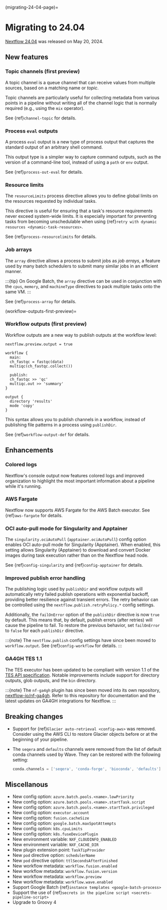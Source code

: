 (migrating-24-04-page)=

# Migrating to 24.04

[Nextflow 24.04](https://github.com/nextflow-io/nextflow/releases/tag/v24.04.0) was released on May 20, 2024.

## New features

<h3>Topic channels (first preview)</h3>

A topic channel is a queue channel that can receive values from multiple sources, based on a matching name or *topic*.

Topic channels are particularly useful for collecting metadata from various points in a pipeline without writing all of the channel logic that is normally required (e.g., using the `mix` operator).

See {ref}`channel-topic` for details.

<h3>Process <code>eval</code> outputs</h3>

A process `eval` output is a new type of process output that captures the standard output of an arbitrary shell command.

This output type is a simpler way to capture command outputs, such as the version of a command-line tool, instead of using a `path` or `env` output.

See {ref}`process-out-eval` for details.

<h3>Resource limits</h3>

The `resourceLimits` process directive allows you to define global limits on the resources requested by individual tasks.

This directive is useful for ensuring that a task's resource requirements never exceed system-wide limits. It is especially important for preventing tasks from becoming unschedulable when using {ref}`retry with dynamic resources <dynamic-task-resources>`.

See {ref}`process-resourcelimits` for details.

<h3>Job arrays</h3>

The `array` directive allows a process to submit jobs as *job arrays*, a feature used by many batch schedulers to submit many similar jobs in an efficient manner.

:::{tip}
On Google Batch, the `array` directive can be used in conjunction with the `cpus`, `memory`, and `machineType` directives to pack multiple tasks onto the same VM.
:::

See {ref}`process-array` for details.

(workflow-outputs-first-preview)=

<h3>Workflow outputs (first preview)</h3>

Workflow outputs are a new way to publish outputs at the workflow level:

```nextflow
nextflow.preview.output = true

workflow {
  main:
  ch_fastqc = fastqc(data)
  multiqc(ch_fastqc.collect())

  publish:
  ch_fastqc >> 'qc'
  multiqc.out >> 'summary'
}

output {
  directory 'results'
  mode 'copy'
}
```

This syntax allows you to publish channels in a workflow, instead of publishing file patterns in a process using `publishDir`.

See {ref}`workflow-output-def` for details.

## Enhancements

<h3>Colored logs</h3>

Nextflow's console output now features colored logs and improved organization to highlight the most important information about a pipeline while it's running.

<h3>AWS Fargate</h3>

Nextflow now supports AWS Fargate for the AWS Batch executor. See {ref}`aws-fargate` for details.

<h3>OCI auto-pull mode for Singularity and Apptainer</h3>

The `singularity.ociAutoPull` (`apptainer.ociAutoPull`) config option enables OCI auto-pull mode for Singularity (Apptainer). When enabled, this setting allows Singularity (Apptainer) to download and convert Docker images during task execution rather than on the Nextflow head node.

See {ref}`config-singularity` and {ref}`config-apptainer` for details.

<h3>Improved publish error handling</h3>

The publishing logic used by `publishDir` and workflow outputs will automatically retry failed publish operations with exponential backoff, providing better resilience against transient errors. The retry behavior can be controlled using the `nextflow.publish.retryPolicy.*` config settings.

Additionally, the `failOnError` option of the `publishDir` directive is now `true` by default. This means that, by default, publish errors (after retries) will cause the pipeline to fail. To restore the previous behavior, set `failOnError` to `false` for each `publishDir` directive.

:::{note}
The `nextflow.publish` config settings have since been moved to `workflow.output`. See {ref}`config-workflow` for details.
:::

<h3>GA4GH TES 1.1</h3>

The TES executor has been updated to be compliant with version 1.1 of the [TES API specification](https://ga4gh.github.io/task-execution-schemas/docs/). Notable improvements include support for directory outputs, glob outputs, and the `bin` directory.

:::{note}
The `nf-ga4gh` plugin has since been moved into its own repository, [nextflow-io/nf-ga4gh](https://github.com/nextflow-io/nf-ga4gh). Refer to this repository for documentation and the latest updates on GA4GH integrations for Nextflow.
:::

## Breaking changes

- Support for {ref}`Glacier auto-retrieval <config-aws>` was removed. Consider using the AWS CLI to restore Glacier objects before or at the beginning of your pipeline.

- The `seqera` and `defaults` channels were removed from the list of default conda channels used by Wave. They can be restored with the following setting:

  ```groovy
  conda.channels = ['seqera', 'conda-forge', 'bioconda', 'defaults']

## Miscellanous

- New config option: `azure.batch.pools.<name>.lowPriority`
- New config option: `azure.batch.pools.<name>.startTask.script`
- New config option: `azure.batch.pools.<name>.startTask.privileged`
- New config option: `executor.account`
- New config option: `fusion.cacheSize`
- New config option: `google.batch.maxSpotAttempts`
- New config option: `k8s.cpuLimits`
- New config option: `k8s.fuseDevicePlugin`
- New environment variable: `NXF_CLOUDINFO_ENABLED`
- New environment variable: `NXF_CACHE_DIR`
- New plugin extension point: `TaskTipProvider`
- New `pod` directive option: `schedulerName` 
- New `pod` directive option: `ttlSecondsAfterFinished` 
- New workflow metadata: `workflow.fusion.enabled`
- New workflow metadata: `workflow.fusion.version`
- New workflow metadata: `workflow.preview`
- New workflow metadata: `workflow.wave.enabled`
- Support Google Batch {ref}`instance templates <google-batch-process>`
- Support the use of {ref}`secrets in the pipeline script <secrets-pipeline-script>`
- Upgrade to Groovy 4
